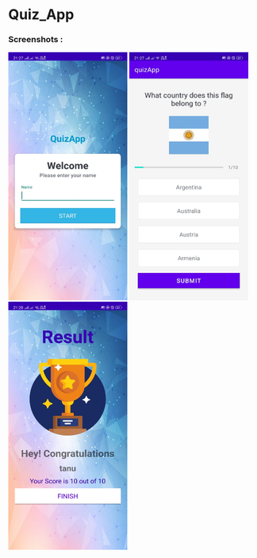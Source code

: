 # Quiz_App

### Screenshots :

<img src="https://github.com/Tanushree-coder/Quiz_App/blob/master/App/quizApp2/quiz1.jpeg" width="240" height="500">
<img src="https://github.com/Tanushree-coder/Quiz_App/blob/master/App/quizApp2/quiz2.jpeg" width="240" height="500">
<img src="https://github.com/Tanushree-coder/Quiz_App/blob/master/App/quizApp2/quiz3.jpeg" width="240" height="500">
